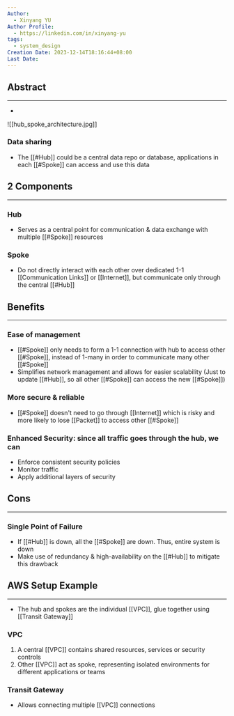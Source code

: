 ```yaml
---
Author:
  - Xinyang YU
Author Profile:
  - https://linkedin.com/in/xinyang-yu
tags:
  - system_design
Creation Date: 2023-12-14T18:16:44+08:00
Last Date:
---
```

## Abstract
---
- 
![[hub_spoke_architecture.jpg]]
### Data sharing
- The [[#Hub]] could be a central data repo or database, applications in each [[#Spoke]] can access and use this data


## 2 Components
---
### Hub
- Serves as a central point for communication & data exchange with multiple [[#Spoke]] resources 

### Spoke
- Do not directly interact with each other over dedicated 1-1 [[Communication Links]] or [[Internet]], but communicate only through the central [[#Hub]]

## Benefits
---
### Ease of management
- [[#Spoke]] only needs to form a 1-1 connection with hub to access other [[#Spoke]], instead of 1-many in order to communicate many other [[#Spoke]]
- Simplifies network management and allows for easier scalability (Just to update [[#Hub]], so all other [[#Spoke]] can access the new [[#Spoke]])
### More secure & reliable
- [[#Spoke]] doesn't need to go through [[Internet]] which is risky and more likely to lose [[Packet]] to access other [[#Spoke]]
### Enhanced Security: since all traffic goes through the hub, we can
- Enforce consistent security policies
- Monitor traffic
- Apply additional layers of security 

## Cons
---
### Single Point of Failure
- If [[#Hub]] is down, all the [[#Spoke]] are down. Thus, entire system is down
- Make use of redundancy & high-availability on the [[#Hub]] to mitigate this drawback

## AWS Setup Example
---
- The hub and spokes are the individual [[VPC]], glue together using [[Transit Gateway]]

### VPC
1. A central [[VPC]] contains shared resources, services or security controls
2. Other [[VPC]] act as spoke, representing isolated environments for different applications or teams

### Transit Gateway
- Allows connecting multiple [[VPC]] connections